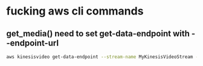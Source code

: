 # fucking aws cli commands

## get_media() need to set get-data-endpoint with --endpoint-url
```bash
aws kinesisvideo get-data-endpoint --stream-name MyKinesisVideoStream --api-name GET_MEDIA --endpoint-url https://kinesisvideo.ap-northeast-1.amazonaws.com
```
